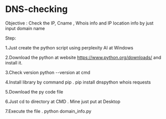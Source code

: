 # DNS-checking

Objective : Check the IP, Cname , Whois info and IP location info by just input domain name

Step:

1.Just create the python script using perplexity AI at Windows

2.Download the python at website https://www.python.org/downloads/ and install it.

3.Check version python --version at cmd

4.Install library by command pip .  pip install dnspython whois requests

5.Download the py  code file

6.Just cd to directory at CMD . Mine just put at Desktop

7.Execute the file . python domain_info.py
